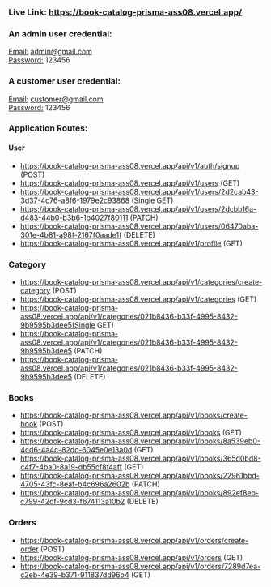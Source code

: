### Live Link: https://book-catalog-prisma-ass08.vercel.app/

### An admin user credential:

<u>Email:</u> admin@gmail.com <br>
<u>Password:</u> 123456

### A customer user credential:

<u>Email:</u> customer@gmail.com <br>
<u>Password:</u> 123456

### Application Routes:

#### User

- https://book-catalog-prisma-ass08.vercel.app/api/v1/auth/signup (POST)
- https://book-catalog-prisma-ass08.vercel.app/api/v1/users (GET)
- https://book-catalog-prisma-ass08.vercel.app/api/v1/users/2d2cab43-3d37-4c76-a8f6-1979e2c93868 (Single GET)
- https://book-catalog-prisma-ass08.vercel.app/api/v1/users/2dcbb16a-d483-44b0-b3b6-1b4027f80111 (PATCH)
- https://book-catalog-prisma-ass08.vercel.app/api/v1/users/06470aba-301e-4b81-a98f-2167f0aade1f (DELETE)
- https://book-catalog-prisma-ass08.vercel.app/api/v1/profile (GET)

### Category

- https://book-catalog-prisma-ass08.vercel.app/api/v1/categories/create-category (POST)
- https://book-catalog-prisma-ass08.vercel.app/api/v1/categories (GET)
- https://book-catalog-prisma-ass08.vercel.app/api/v1/categories/021b8436-b33f-4995-8432-9b9595b3dee5(Single GET)
- https://book-catalog-prisma-ass08.vercel.app/api/v1/categories/021b8436-b33f-4995-8432-9b9595b3dee5 (PATCH)
- https://book-catalog-prisma-ass08.vercel.app/api/v1/categories/021b8436-b33f-4995-8432-9b9595b3dee5 (DELETE)

### Books

- https://book-catalog-prisma-ass08.vercel.app/api/v1/books/create-book (POST)
- https://book-catalog-prisma-ass08.vercel.app/api/v1/books (GET)
- https://book-catalog-prisma-ass08.vercel.app/api/v1/books/8a539eb0-4cd6-4a4c-82dc-6045e0e13a0d (GET)
- https://book-catalog-prisma-ass08.vercel.app/api/v1/books/365d0bd8-c4f7-4ba0-8a19-db55cf8f4aff (GET)
- https://book-catalog-prisma-ass08.vercel.app/api/v1/books/22961bbd-4705-43fc-8eaf-b4c696a2602b (PATCH)
- https://book-catalog-prisma-ass08.vercel.app/api/v1/books/892ef8eb-c799-42df-9cd3-f674113a10b2 (DELETE)

### Orders

- https://book-catalog-prisma-ass08.vercel.app/api/v1/orders/create-order (POST)
- https://book-catalog-prisma-ass08.vercel.app/api/v1/orders (GET)
- https://book-catalog-prisma-ass08.vercel.app/api/v1/orders/7289d7ea-c2eb-4e39-b371-911837dd96b4 (GET)
